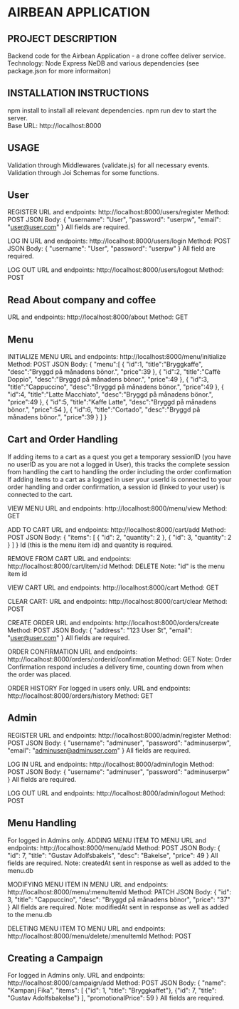 # AIRBEAN APPLICATION

## PROJECT DESCRIPTION
Backend code for the Airbean Application - a drone coffee deliver service.
<br>Technology: Node Express NeDB and various dependencies (see package.json for more informaiton)

## INSTALLATION INSTRUCTIONS
npm install to install all relevant dependencies.
npm run dev to start the server.
<br>Base URL: http://localhost:8000

## USAGE
Validation through Middlewares (validate.js) for all necessary events.
Validation through Joi Schemas for some functions.

## User
REGISTER
URL and endpoints: http://localhost:8000/users/register
Method: POST
JSON Body: 
{
	"username": "User",
	"password": "userpw",
	"email": "user@user.com"
}
All fields are required.

LOG IN
URL and endpoints: http://localhost:8000/users/login
Method: POST
JSON Body: 
{
	"username": "User",
	"password": "userpw"
}
All field are required.

LOG OUT
URL and endpoints: http://localhost:8000/users/logout
Method: POST

## Read About company and coffee
URL and endpoints: http://localhost:8000/about
Method: GET

## Menu
INITIALIZE MENU
URL and endpoints: http://localhost:8000/menu/initialize
Method: POST
JSON Body: 
{
    "menu":[
      {
        "id":1,
        "title":"Bryggkaffe",
        "desc":"Bryggd på månadens bönor.",
        "price":39
      },
      {
        "id":2,
        "title":"Caffè Doppio",
        "desc":"Bryggd på månadens bönor.",
        "price":49
      },
      {
        "id":3,
        "title":"Cappuccino",
        "desc":"Bryggd på månadens bönor.",
        "price":49
      },
      {
        "id":4,
        "title":"Latte Macchiato",
        "desc":"Bryggd på månadens bönor.",
        "price":49
      },
      {
        "id":5,
        "title":"Kaffe Latte",
        "desc":"Bryggd på månadens bönor.",
        "price":54
      },
      {
        "id":6,
        "title":"Cortado",
        "desc":"Bryggd på månadens bönor.",
        "price":39
      }
    ]
  }

## Cart and Order Handling
If adding items to a cart as a quest you get a temporary sessionID (you have no userID as you are not a logged in User), this tracks the complete session from handling the cart to handling the order including the order confirmation
<br>If adding items to a cart as a logged in user your userId is connected to your order handling and order confirmation, a session id (linked to your user) is connected to the cart.

VIEW MENU
URL and endpoints: http://localhost:8000/menu/view
Method: GET

ADD TO CART
URL and endpoints: http://localhost:8000/cart/add
Method: POST
JSON Body:
{
	"items": [
		{ "id": 2, "quantity": 2 },
		{ "id": 3, "quantity": 2 }
	]
}
Id (this is the menu item id) and quantity is required.

REMOVE FROM CART
URL and endpoints: http://localhost:8000/cart/item/:id
Method: DELETE
Note: "id" is the menu item id

VIEW CART
URL and endpoints: http://localhost:8000/cart
Method: GET

CLEAR CART:
URL and endpoints: http://localhost:8000/cart/clear
Method: POST

CREATE ORDER
URL and endpoints: http://localhost:8000/orders/create
Method: POST
JSON Body:
{
	"address": "123 User St",
	"email": "user@user.com"
}
All fields are required.

ORDER CONFIRMATION
URL and endpoints: http://localhost:8000/orders/:orderid/confirmation
Method: GET
Note: Order Confirmation respond includes a delivery time, counting down from when the order was placed.

ORDER HISTORY
For logged in users only.
URL and endpoints: http://localhost:8000/orders/history
Method: GET

## Admin
REGISTER
URL and endpoints: http://localhost:8000/admin/register
Method: POST
JSON Body:
{
  "username": "adminuser",
  "password": "adminuserpw",
	"email": "adminuser@adminuser.com"
}
All fields are required.

LOG IN
URL and endpoints: http://localhost:8000/admin/login
Method: POST
JSON Body:
{
  "username": "adminuser",
  "password": "adminuserpw"
}
All fields are required.

LOG OUT
URL and endpoints: http://localhost:8000/admin/logout
Method: POST

## Menu Handling
For logged in Admins only.
ADDING MENU ITEM TO MENU
URL and endpoints: http://localhost:8000/menu/add
Method: POST
JSON Body:
{
  "id": 7,
  "title": "Gustav Adolfsbakels",
  "desc": "Bakelse",
	"price": 49
}
All fields are required.
Note: createdAt sent in response as well as added to the menu.db

MODIFYING MENU ITEM IN MENU
URL and endpoints: http://localhost:8000/menu/:menuItemId
Method: PATCH
JSON Body:
{
	"id": 3,
	"title": "Cappuccino",
	"desc": "Bryggd på månadens bönor",
	"price": "37"
}
All fields are required.
Note: modifiedAt sent in response as well as added to the menu.db

DELETING MENU ITEM TO MENU
URL and endpoints: http://localhost:8000/menu/delete/:menuItemId
Method: POST

## Creating a Campaign
For logged in Admins only.
URL and endpoints: http://localhost:8000/campaign/add
Method: POST
JSON Body:
{
    "name": "Kampanj Fika",
     "items": [
    {"id": 1, "title": "Bryggkaffet"},
    {"id": 7, "title": "Gustav Adolfsbakelse"}
  ],
	 "promotionalPrice": 59
}
All fields are required.
